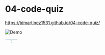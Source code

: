 # 04-code-quiz

https://jdmartinez1531.github.io/04-code-quiz/

![Demo](https://giphy.com/gifs/gLWi19u1gBQn1Li4Zs/html5.gif)

<img src="images\code-quiz-gif.gif" width="40" height="40" />

